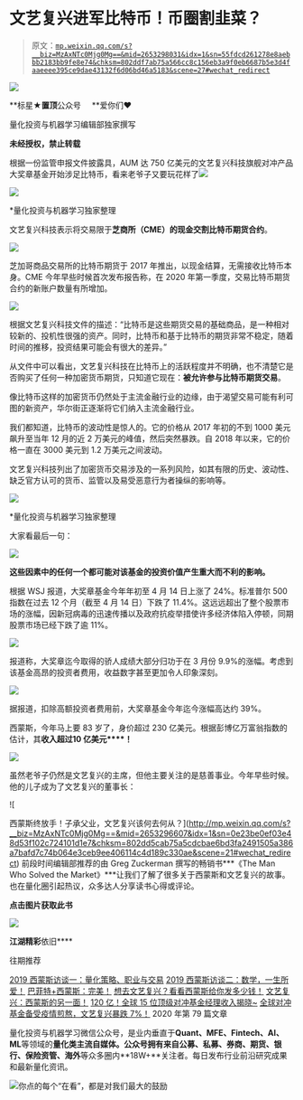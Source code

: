 # 文艺复兴进军比特币！币圈割韭菜？

> 原文：[`mp.weixin.qq.com/s?__biz=MzAxNTc0Mjg0Mg==&mid=2653298031&idx=1&sn=55fdcd261278e8aebbb2183bb9fe8e74&chksm=802ddf7ab75a566cc8c156eb3a9f0eb6687b5e3d4faaeeee395ce9dae43132f6d06bd46a5183&scene=27#wechat_redirect`](http://mp.weixin.qq.com/s?__biz=MzAxNTc0Mjg0Mg==&mid=2653298031&idx=1&sn=55fdcd261278e8aebbb2183bb9fe8e74&chksm=802ddf7ab75a566cc8c156eb3a9f0eb6687b5e3d4faaeeee395ce9dae43132f6d06bd46a5183&scene=27#wechat_redirect)

![](img/34178214a765d0578fea405af887f201.png)

**标星★****置顶****公众号     **爱你们♥   

量化投资与机器学习编辑部独家撰写

**未经授权，禁止转载**

根据一份监管申报文件披露具，AUM 达 750 亿美元的文艺复兴科技旗舰对冲产品大奖章基金开始涉足比特币，看来老爷子又要玩花样了![](img/b14ce9464d2c7742bdb65121e4202564.png)

![](img/4e3956438558696d7fff682e38004da7.png)

*量化投资与机器学习独家整理

文艺复兴科技表示将交易限于**芝商所（CME）的现金交割比特币期货合约**。

![](img/e541c055cf23a89ed58689c0186382ca.png)

芝加哥商品交易所的比特币期货于 2017 年推出，以现金结算，无需接收比特币本身。CME 今年早些时候首次发布报告称，在 2020 年第一季度，交易比特币期货合约的新账户数量有所增加。

![](img/f3535692feba209c358b3d8b1d2ac2e7.png)

根据文艺复兴科技文件的描述：“比特币是这些期货交易的基础商品，是一种相对较新的、投机性很强的资产。同时，比特币和基于比特币的期货非常不稳定，随着时间的推移，投资结果可能会有很大的差异。”

从文件中可以看出，文艺复兴科技在比特币上的活跃程度并不明确，也不清楚它是否购买了任何一种加密货币期货，只知道它现在：**被允许参与比特币期货交易**。 

像比特币这样的加密货币仍然处于主流金融行业的边缘，由于渴望交易可能有利可图的新资产，华尔街正逐渐将它们纳入主流金融行业。

我们都知道，比特币的波动性是惊人的。它的价格从 2017 年初的不到 1000 美元飙升至当年 12 月的近 2 万美元的峰值，然后突然暴跌。自 2018 年以来，它的价格一直在 3000 美元到 1.2 万美元之间波动。

文艺复兴科技列出了加密货币交易涉及的一系列风险，如其有限的历史、波动性、缺乏官方认可的货币、监管以及易受恶意行为者操纵的影响等。

![](img/a656b2ef9aef7b68388f06aa3322073f.png)

*量化投资与机器学习独家整理

大家看最后一句：

![](img/d2170d0040414ae8f09c672476800e70.png)

**这些因素中的任何一个都可能对该基金的投资价值产生重大而不利的影响。**

根据 WSJ 报道，大奖章基金今年年初至 4 月 14 日上涨了 24%。标准普尔 500 指数在过去 12 个月（截至 4 月 14 日）下跌了 11.4%。这远远超出了整个股票市场的涨幅，因新冠病毒的迅速传播以及政府抗疫举措使许多经济体陷入停顿，同期股票市场已经下跌了逾 11%。

![](img/34703ee9eb168b18ad7871c0a3b24261.png)

报道称，大奖章迄今取得的骄人成绩大部分归功于在 3 月份 9.9%的涨幅。考虑到该基金高昂的投资者费用，收益数字甚至更加令人印象深刻。

![](img/c97510474a4f30b47b92193e12a90b04.png)

据报道，扣除高额投资者费用前，大奖章基金今年迄今涨幅高达约 39%。

西蒙斯，今年马上要 83 岁了，身价超过 230 亿美元。根据彭博亿万富翁指数的估计，其**收入超过****10 亿****美元****！**

![](img/d8a67ac5e5fcfbb713473f97bcb51f16.png)

虽然老爷子仍然是文艺复兴的主席，但他主要关注的是慈善事业。今年早些时候。他的儿子成为了文艺复兴的董事长：

![

西蒙斯终放手！子承父业，文艺复兴该何去何从？](http://mp.weixin.qq.com/s?__biz=MzAxNTc0Mjg0Mg==&mid=2653296607&idx=1&sn=0e23be0ef03e48d53f102c724101d1e7&chksm=802dd5cab75a5cdcbae6bd3fa2491505a386a7bafd7c74b064e3ceb9ee406114c4d189c330ae&scene=21#wechat_redirect) 前段时间编辑部推荐的由 Greg Zuckerman 撰写的畅销书***《The Man Who Solved the Market》***让我们了解了很多关于西蒙斯和文艺复兴的故事。也在量化圈引起热议，众多达人分享读书心得或评论。

**点击图片获取此书**

![](https://mp.weixin.qq.com/s?__biz=MzAxNTc0Mjg0Mg==&mid=2653295256&idx=1&sn=10f417ac4cfb27238e4a4ed13dce24d1&scene=21#wechat_redirect)

**江湖精彩**依旧****

往期推荐

 [2019 西蒙斯访谈一：量化策略、职业与交易](http://mp.weixin.qq.com/s?__biz=MzAxNTc0Mjg0Mg==&mid=2653293316&idx=1&sn=1828e486f53b70a21c04b94b020ed5c6&chksm=802dc911b75a4007c02d27551ebdfe712dfc60f8dfb6caf2aa9b6244d5f494741a8923413d6a&scene=21#wechat_redirect)  [2019 西蒙斯访谈二：数学，一生所爱！](http://mp.weixin.qq.com/s?__biz=MzAxNTc0Mjg0Mg==&mid=2653295879&idx=1&sn=682b0863d90682b69b4fc700f31e0c99&chksm=802dd712b75a5e043b3c1d550ca0e256898a870d4906895f7562272928055ca1e02bdbb85f39&scene=21#wechat_redirect)  [巴菲特+西蒙斯：完美！](http://mp.weixin.qq.com/s?__biz=MzAxNTc0Mjg0Mg==&mid=2653295230&idx=1&sn=e7db254a56084299d40cff2dc8fbc796&chksm=802dd06bb75a597d019c536a181953e88cf9e493cca776684fe688cc3582b842acd1ff1fa6b1&scene=21#wechat_redirect)  [想去文艺复兴？看看西蒙斯给你发多少钱！](http://mp.weixin.qq.com/s?__biz=MzAxNTc0Mjg0Mg==&mid=2653295088&idx=1&sn=866988471ef6e19cc4375f35f16906fb&chksm=802dd3e5b75a5af3e23ff993be3ca976d4b883182fc576145cb9525fefe783545ab2f7c8aaa9&scene=21#wechat_redirect)  [文艺复兴：西蒙斯的另一面！](http://mp.weixin.qq.com/s?__biz=MzAxNTc0Mjg0Mg==&mid=2653296499&idx=1&sn=cee54028e5d93e1375a315a530ef264f&chksm=802dd566b75a5c70659051d01a40d6a223ccf5ea30f134fa805c26d2f7c5d78f87f4afae53f8&scene=21#wechat_redirect)  [120 亿！全球 15 位顶级对冲基金经理收入揭晓~](http://mp.weixin.qq.com/s?__biz=MzAxNTc0Mjg0Mg==&mid=2653297105&idx=1&sn=877a0889c6cab876fc924cc06dc55604&chksm=802ddbc4b75a52d2f58e1f03b3e58b1c97f1abcbdb998657dcd0ed87c6a91e01994c0dda1bf0&scene=21#wechat_redirect)  [全球对冲基金备受疫情煎熬，文艺复兴暴跌 7%！](http://mp.weixin.qq.com/s?__biz=MzAxNTc0Mjg0Mg==&mid=2653297437&idx=1&sn=9f00834975468c9731f853fb38cd245d&chksm=802dd908b75a501ed04de3e95b97bc8157f19c751767de7784d30d249f41a0419e330de58ef9&scene=21#wechat_redirect) 2020 年第 79 篇文章

量化投资与机器学习微信公众号，是业内垂直于**Quant、MFE、Fintech、AI、ML**等领域的**量化类主流自媒体。**公众号拥有来自**公募、私募、券商、期货、银行、保险资管、海外**等众多圈内**18W+**关注者。每日发布行业前沿研究成果和最新量化资讯。

![](img/6cba9abe9f2c434df7bd9c0d0d6e1156.png)你点的每个“在看”，都是对我们最大的鼓励
